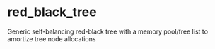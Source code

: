 # red_black_tree
Generic self-balancing red-black tree with a memory pool/free list to amortize tree node allocations
